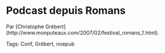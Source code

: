 # Podcast depuis Romans

<div>
Par [Christophe Grébert](http://www.monputeaux.com/2007/02/festival_romans_1.html).</div>

Tags: Conf, Grébert, noepub